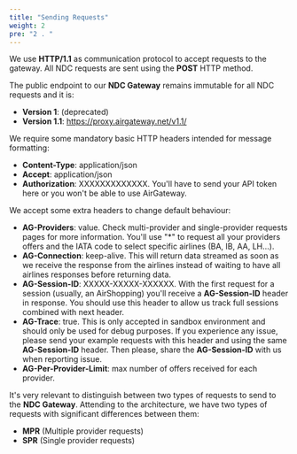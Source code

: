 ```yaml
---
title: "Sending Requests"
weight: 2
pre: "2 . "
---
```


We use **HTTP/1.1** as communication protocol to accept requests to the gateway. All NDC requests are sent using the **POST** HTTP method.

The public endpoint to our **NDC Gateway** remains immutable for all NDC requests and it is:

* **Version 1**: (deprecated)
* **Version 1.1**: https://proxy.airgateway.net/v1.1/

We require some mandatory basic HTTP headers intended for message formatting:

* **Content-Type**: application/json
* **Accept**: application/json
* **Authorization**: XXXXXXXXXXXXX. You'll have to send your API token here or you won't be able to use AirGateway.

We accept some extra headers to change default behaviour:

* **AG-Providers**: value. Check multi-provider and single-provider requests pages for more information. You'll use "*" to request all your providers offers and the IATA code to select specific airlines (BA, IB, AA, LH...).
* **AG-Connection**: keep-alive. This will return data streamed as soon as we receive the response from the airlines instead of waiting to have all airlines responses before returning data.
* **AG-Session-ID**: XXXXX-XXXXX-XXXXXX. With the first request for a session (usually, an AirShopping) you'll receive a **AG-Session-ID** header in response. You should use this header to allow us track full sessions combined with next header.
* **AG-Trace**: true. This is only accepted in sandbox environment and should only be used for debug purposes. If you experience any issue, please send your example requests with this header and using the same **AG-Session-ID** header. Then please, share the **AG-Session-ID** with us when reporting issue.
* **AG-Per-Provider-Limit**: max number of offers received for each provider.

It's very relevant to distinguish between two types of requests to send to the **NDC Gateway**. Attending to the architecture, we have two types of requests with significant differences between them:

* **MPR** (Multiple provider requests)
* **SPR** (Single provider requests)
